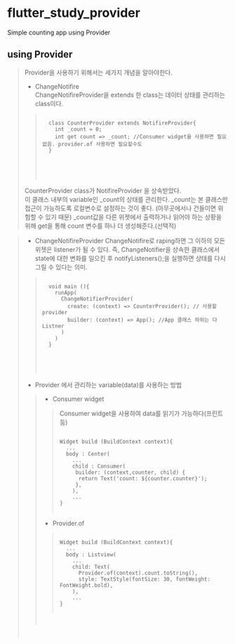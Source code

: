 # flutter_study_provider

Simple counting app using Provider

## using Provider
> Provider을 사용하기 위해서는 세가지 개념을 알아야한다.
> * ChangeNotifire   
> ChangeNotifireProvider을 extends 한 class는 데이터 상태를 관리하는 class이다. 
> > <pre>
> > <code>
> >   class CounterProvider extends NotifireProvider{
> >     int _count = 0;
> >     int get count => _count; //Consumer widget을 사용하면 필요없음. provider.of 사용하면 필요할수도
> >   }
> > </code>
> > <pre>
> CounterProvider class가 NotifireProvider 을 상속받았다.   
이 클래스 내부의 variable인 _count의 상태를 관리한다. _count는 본 클래스만 접근이 가능하도록 로컬변수로 설정하는 것이 좋다. (아무곳에서나 건들이면 위험할 수 있기 때문) _count값을 다른 위젯에서 출력하거나 읽어야 하는 상황을 위해 get을 통해 count 변수를 하나 더 생성해준다.(선택적)

> * ChangeNotifireProvider
> ChangeNotifire로 raping하면 그 이하의 모든 위젯은 listener가 될 수 있다. 즉, ChangeNotifier을 상속한 클래스에서 state에 대한 변화를 일으킨 후 notifyListeners();을 실행하면 상태를 다시 그릴 수 있다는 의미. 
> > <pre>
> > <code>
> >   void main (){
> >     runApp(
> >       ChangeNotifierProvider(
> >         create: (context) => CounterProvider(); // 사용할 provider 
> >         builder: (context) => App(); //App 클래스 하위는 다 Listner 
> >       )
> >     )
> >   }
> > </code>
> > <pre>
> * Provider 에서 관리하는 variable(data)를 사용하는 방법
> > - Consumer widget
> > > Consumer widget을 사용하여 data를 읽기가 가능하다(프린트 등)
> > > <pre>
> > > <code>
> > > Widget build (BuildContext context){
> > >   ...
> > >   body : Center( 
> > >     ...
> > >     child : Consumer<CounterProvider>(
> > >      builder: (context,counter, child) { 
> > >       return Text('count: ${counter.counter}');
> > >      },
> > >     ),
> > >     ...
> > > }
> > > </code>
> > > </pre>
> > - Provider.of
> > > <pre>
> > > <code>
> > > Widget build (BuildContext context){
> > >   ...
> > >   body : Listview( 
> > >     ...
> > >     child: Text(
> > >       Provider.of<CounterProvider>(context).count.toString(), 
> > >       style: TextStyle(fontSize: 30, fontWeight: FontWeight.bold),
> > >     ),
> > >     ...
> > > }
